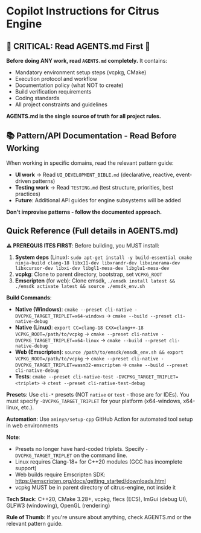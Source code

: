 # Copilot Instructions for Citrus Engine

## 🚨 CRITICAL: Read AGENTS.md First 🚨

**Before doing ANY work, read `AGENTS.md` completely.** It contains:
- Mandatory environment setup steps (vcpkg, CMake)
- Execution protocol and workflow
- Documentation policy (what NOT to create)
- Build verification requirements
- Coding standards
- All project constraints and guidelines

**AGENTS.md is the single source of truth for all project rules.**

## 📚 Pattern/API Documentation - Read Before Working

When working in specific domains, read the relevant pattern guide:
- **UI work** → Read `UI_DEVELOPMENT_BIBLE.md` (declarative, reactive, event-driven patterns)
- **Testing work** → Read `TESTING.md` (test structure, priorities, best practices)
- **Future**: Additional API guides for engine subsystems will be added

**Don't improvise patterns - follow the documented approach.**

## Quick Reference (Full details in AGENTS.md)

**⚠️ PREREQUIS ITES FIRST**: Before building, you MUST install:
1. **System deps** (Linux): `sudo apt-get install -y build-essential cmake ninja-build clang-18 libx11-dev libxrandr-dev libxinerama-dev libxcursor-dev libxi-dev libgl1-mesa-dev libglu1-mesa-dev`
2. **vcpkg**: Clone to parent directory, bootstrap, set `VCPKG_ROOT`
3. **Emscripten** (for web): Clone emsdk, `./emsdk install latest && ./emsdk activate latest && source ./emsdk_env.sh`

**Build Commands**:
- **Native (Windows)**: `cmake --preset cli-native -DVCPKG_TARGET_TRIPLET=x64-windows` → `cmake --build --preset cli-native-debug`
- **Native (Linux)**: `export CC=clang-18 CXX=clang++-18 VCPKG_ROOT=/path/to/vcpkg` → `cmake --preset cli-native -DVCPKG_TARGET_TRIPLET=x64-linux` → `cmake --build --preset cli-native-debug`
- **Web (Emscripten)**: `source /path/to/emsdk/emsdk_env.sh && export VCPKG_ROOT=/path/to/vcpkg` → `cmake --preset cli-native -DVCPKG_TARGET_TRIPLET=wasm32-emscripten` → `cmake --build --preset cli-native-debug`
- **Tests**: `cmake --preset cli-native-test -DVCPKG_TARGET_TRIPLET=<triplet>` → `ctest --preset cli-native-test-debug`

**Presets**: Use `cli-*` presets (NOT `native` or `test` - those are for IDEs). You must specify `-DVCPKG_TARGET_TRIPLET` for your platform (x64-windows, x64-linux, etc.).

**Automation**: Use `aminya/setup-cpp` GitHub Action for automated tool setup in web environments

**Note**: 
- Presets no longer have hard-coded triplets. Specify `-DVCPKG_TARGET_TRIPLET` on the command line.
- Linux requires Clang-18+ for C++20 modules (GCC has incomplete support)
- Web builds require Emscripten SDK: https://emscripten.org/docs/getting_started/downloads.html
- vcpkg MUST be in parent directory of citrus-engine, not inside it

**Tech Stack**: C++20, CMake 3.28+, vcpkg, flecs (ECS), ImGui (debug UI), GLFW3 (windowing), OpenGL (rendering)

**Rule of Thumb**: If you're unsure about anything, check AGENTS.md or the relevant pattern guide.
